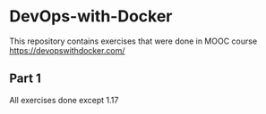 # DevOps-with-Docker

This repository contains exercises that were done in MOOC course https://devopswithdocker.com/

## Part 1
All exercises done except 1.17
 
